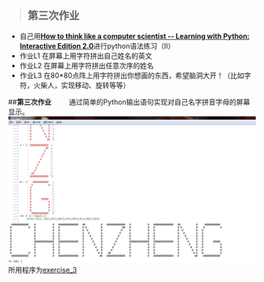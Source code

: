 >## 第三次作业
- 自己用[**How to think like a computer scientist -- Learning with Python: Interactive Edition 2.0**](http://interactivepython.org/runestone/static/thinkcspy/index.html)进行python语法练习（II）
- 作业L1 在屏幕上用字符拼出自己姓名的英文
- 作业L2 在屏幕上用字符拼出任意次序的姓名
- 作业L3 在80*80点阵上用字符拼出你想画的东西，希望脑洞大开！（比如字符，火柴人，实现移动、旋转等等）

##**第三次作业**
　　
  通过简单的Python输出语句实现对自己名字拼音字母的屏幕显示。
![运行结果][1]
　　
  所用程序为[exercise_3][2]
  
[1]: https://raw.githubusercontent.com/XiaobudianChen/computationalphysics_N2013301020075/master/exercise_3/chenz1.png

[2]: https://raw.githubusercontent.com/XiaobudianChen/computationalphysics_N2013301020075/master/exercise_3/exercise_3.py
